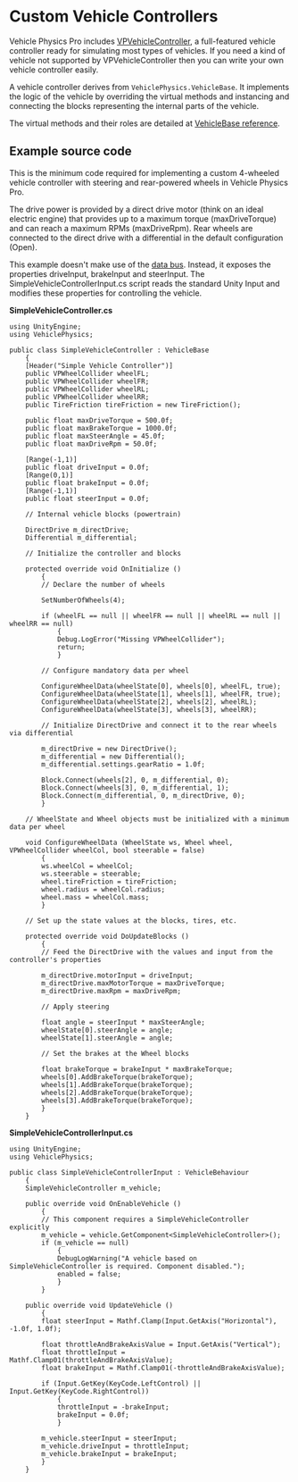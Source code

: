# Custom Vehicle Controllers

Vehicle Physics Pro includes [VPVehicleController](../components/vehicle-controller.md), a
full-featured vehicle controller ready for simulating most types of vehicles. If you need a kind of
vehicle not supported by VPVehicleController then you can write your own vehicle controller easily.

A vehicle controller derives from `VehiclePhysics.VehicleBase`. It implements the logic of the
vehicle by overriding the virtual methods and instancing and connecting the blocks representing the
internal parts of the vehicle.

The virtual methods and their roles are detailed at [VehicleBase reference](vehiclebase-reference.md).

## Example source code

This is the minimum code required for implementing a custom 4-wheeled vehicle controller with
steering and rear-powered wheels in Vehicle Physics Pro.

The drive power is provided by a direct drive motor (think on an ideal electric engine) that
provides up to a maximum torque (maxDriveTorque) and can reach a maximum RPMs (maxDriveRpm). Rear
wheels are connected to the direct drive with a differential in the default configuration (Open).

This example doesn't make use of the [data bus](databus-reference.md). Instead, it exposes the
properties driveInput, brakeInput and steerInput. The SimpleVehicleControllerInput.cs script reads
the standard Unity Input and modifies these properties for controlling the vehicle.


**SimpleVehicleController.cs**
```
using UnityEngine;
using VehiclePhysics;

public class SimpleVehicleController : VehicleBase
	{
	[Header("Simple Vehicle Controller")]
	public VPWheelCollider wheelFL;
	public VPWheelCollider wheelFR;
	public VPWheelCollider wheelRL;
	public VPWheelCollider wheelRR;
	public TireFriction tireFriction = new TireFriction();

	public float maxDriveTorque = 500.0f;
	public float maxBrakeTorque = 1000.0f;
	public float maxSteerAngle = 45.0f;
	public float maxDriveRpm = 50.0f;

	[Range(-1,1)]
	public float driveInput = 0.0f;
	[Range(0,1)]
	public float brakeInput = 0.0f;
	[Range(-1,1)]
	public float steerInput = 0.0f;

	// Internal vehicle blocks (powertrain)

	DirectDrive m_directDrive;
	Differential m_differential;

	// Initialize the controller and blocks

	protected override void OnInitialize ()
		{
		// Declare the number of wheels

		SetNumberOfWheels(4);

		if (wheelFL == null || wheelFR == null || wheelRL == null || wheelRR == null)
			{
			Debug.LogError("Missing VPWheelCollider");
			return;
			}

		// Configure mandatory data per wheel

		ConfigureWheelData(wheelState[0], wheels[0], wheelFL, true);
		ConfigureWheelData(wheelState[1], wheels[1], wheelFR, true);
		ConfigureWheelData(wheelState[2], wheels[2], wheelRL);
		ConfigureWheelData(wheelState[3], wheels[3], wheelRR);

		// Initialize DirectDrive and connect it to the rear wheels via differential

		m_directDrive = new DirectDrive();
		m_differential = new Differential();
		m_differential.settings.gearRatio = 1.0f;

		Block.Connect(wheels[2], 0, m_differential, 0);
		Block.Connect(wheels[3], 0, m_differential, 1);
		Block.Connect(m_differential, 0, m_directDrive, 0);
		}

	// WheelState and Wheel objects must be initialized with a minimum data per wheel

	void ConfigureWheelData (WheelState ws, Wheel wheel, VPWheelCollider wheelCol, bool steerable = false)
		{
		ws.wheelCol = wheelCol;
		ws.steerable = steerable;
		wheel.tireFriction = tireFriction;
		wheel.radius = wheelCol.radius;
		wheel.mass = wheelCol.mass;
		}

	// Set up the state values at the blocks, tires, etc.

	protected override void DoUpdateBlocks ()
		{
		// Feed the DirectDrive with the values and input from the controller's properties

		m_directDrive.motorInput = driveInput;
		m_directDrive.maxMotorTorque = maxDriveTorque;
		m_directDrive.maxRpm = maxDriveRpm;

		// Apply steering

		float angle = steerInput * maxSteerAngle;
		wheelState[0].steerAngle = angle;
		wheelState[1].steerAngle = angle;

		// Set the brakes at the Wheel blocks

		float brakeTorque = brakeInput * maxBrakeTorque;
		wheels[0].AddBrakeTorque(brakeTorque);
		wheels[1].AddBrakeTorque(brakeTorque);
		wheels[2].AddBrakeTorque(brakeTorque);
		wheels[3].AddBrakeTorque(brakeTorque);
		}
	}
```

**SimpleVehicleControllerInput.cs**
```
using UnityEngine;
using VehiclePhysics;

public class SimpleVehicleControllerInput : VehicleBehaviour
	{
	SimpleVehicleController m_vehicle;

	public override void OnEnableVehicle ()
		{
		// This component requires a SimpleVehicleController explicitly
		m_vehicle = vehicle.GetComponent<SimpleVehicleController>();
		if (m_vehicle == null)
			{
			DebugLogWarning("A vehicle based on SimpleVehicleController is required. Component disabled.");
			enabled = false;
			}
		}

	public override void UpdateVehicle ()
		{
		float steerInput = Mathf.Clamp(Input.GetAxis("Horizontal"), -1.0f, 1.0f);

		float throttleAndBrakeAxisValue = Input.GetAxis("Vertical");
		float throttleInput = Mathf.Clamp01(throttleAndBrakeAxisValue);
		float brakeInput = Mathf.Clamp01(-throttleAndBrakeAxisValue);

		if (Input.GetKey(KeyCode.LeftControl) || Input.GetKey(KeyCode.RightControl))
			{
			throttleInput = -brakeInput;
			brakeInput = 0.0f;
			}

		m_vehicle.steerInput = steerInput;
		m_vehicle.driveInput = throttleInput;
		m_vehicle.brakeInput = brakeInput;
		}
	}
```
